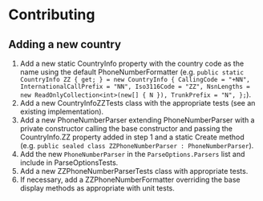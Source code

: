# Contributing

## Adding a new country

1. Add a new static CountryInfo property with the country code as the name using the default PhoneNumberFormatter (e.g. `public static CountryInfo ZZ { get; } = new CountryInfo { CallingCode = "+NN", InternationalCallPrefix = "NN", Iso3116Code = "ZZ", NsnLengths = new ReadOnlyCollection<int>(new[] { N }), TrunkPrefix = "N", };`).
2. Add a new CountryInfoZZTests class with the appropriate tests (see an existing implementation).
3. Add a new PhoneNumberParser extending PhoneNumberParser with a private constructor calling the base constructor and passing the CountryInfo.ZZ property added in step 1 and a static Create method (e.g. `public sealed class ZZPhoneNumberParser : PhoneNumberParser`).
4. Add the new `PhoneNumberParser` in the `ParseOptions.Parsers` list and include in ParseOptionsTests.
5. Add a new ZZPhoneNumberParserTests class with appropriate tests.
6. If necessary, add a ZZPhoneNumberFormatter overriding the base display methods as appropriate with unit tests.
